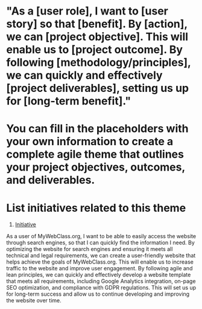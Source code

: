 # "As a [user role], I want to [user story] so that [benefit]. By [action], we can [project objective]. This will enable us to [project outcome]. By following [methodology/principles], we can quickly and effectively [project deliverables], setting us up for [long-term benefit]."

# You can fill in the placeholders with your own information to create a complete agile theme that outlines your project objectives, outcomes, and deliverables.
# List initiatives related to this theme
1. [Initiative](documentation/templates/theme/initiatives/initiative_template.md)

As a user of MyWebClass.org, I want to be able to easily access the website through search engines, so that I can quickly find the information I need. 
By optimizing the website for search engines and ensuring it meets all technical and legal requirements, we can create a user-friendly website that helps achieve the goals of MyWebClass.org. 
This will enable us to increase traffic to the website and improve user engagement. By following agile and lean principles, we can quickly and effectively develop a website template that meets all requirements, including Google Analytics integration, on-page SEO optimization, and compliance with GDPR regulations. 
This will set us up for long-term success and allow us to continue developing and improving the website over time.
